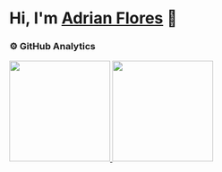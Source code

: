 <div>
<h1>Hi, I'm <a href="https://Adr4563">Adrian Flores</a> 👋</h1>
</div>

### ⚙️ GitHub Analytics

<p>
<a href="https://github.com/Adr4563">
  <img height="180em" src="https://github-readme-stats.vercel.app/api?username=Adr4563&show_icons=true&theme=dark"/>
  <img height="180em" src="https://github-readme-stats.vercel.app/api/top-langs/?username=Adr4563&layout=compact&theme=dark"/>
</a>
</p>
